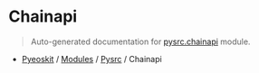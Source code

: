 # Chainapi

> Auto-generated documentation for [pysrc.chainapi](https://github.com/learnforpractice/pyeoskit/blob/master/pysrc/chainapi.py) module.

- [Pyeoskit](../README.md#pyeoskit-index) / [Modules](../MODULES.md#pyeoskit-modules) / [Pysrc](index.md#pysrc) / Chainapi

